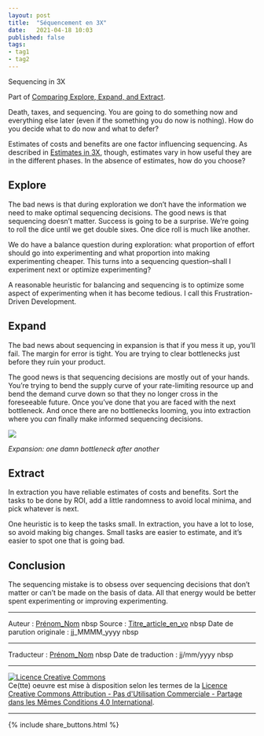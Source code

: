 ```yaml
---
layout: post
title:  "Séquencement en 3X"
date:   2021-04-18 10:03
published: false
tags:
- tag1
- tag2
---
```


Sequencing in 3X

Part of [Comparing Explore, Expand, and Extract](https://www.facebook.com/notes/kent-beck/comparing-explore-expand-and-extract-topics-in-3x/1241983035834558).

Death, taxes, and sequencing. You are going to do something now and everything else later (even if the something you do now is nothing). How do you decide what to do now and what to defer?

Estimates of costs and benefits are one factor influencing sequencing. As described in [Estimates in 3X](https://www.facebook.com/notes/kent-beck/estimates-in-3x/1242012852498243), though, estimates vary in how useful they are in the different phases. In the absence of estimates, how do you choose?

## Explore

The bad news is that during exploration we don’t have the information we need to make optimal sequencing decisions. The good news is that sequencing doesn’t matter. Success is going to be a surprise. We’re going to roll the dice until we get double sixes. One dice roll is much like another.

We do have a balance question during exploration: what proportion of effort should go into experimenting and what proportion into making experimenting cheaper. This turns into a sequencing question–shall I experiment next or optimize experimenting?

A reasonable heuristic for balancing and sequencing is to optimize some aspect of experimenting when it has become tedious. I call this Frustration-Driven Development.

## Expand

The bad news about sequencing in expansion is that if you mess it up, you’ll fail. The margin for error is tight. You are trying to clear bottlenecks just before they ruin your product.

The good news is that sequencing decisions are mostly out of your hands. You’re trying to bend the supply curve of your rate-limiting resource up and bend the demand curve down so that they no longer cross in the foreseeable future. Once you’ve done that you are faced with the next bottleneck. And once there are no bottlenecks looming, you into extraction where you _can_ finally make informed sequencing decisions.

![](https://scontent-cdg2-1.xx.fbcdn.net/v/t31.18172-8/14086457_10154497380318675_7907348228576767704_o.jpg?_nc_cat=107&ccb=1-3&_nc_sid=abc084&_nc_ohc=y1U4CYH12lEAX81HP5A&_nc_ht=scontent-cdg2-1.xx&oh=9f2292bd7a99bee41379b3be4dc4ec2b&oe=60A1E9F5)

_Expansion: one damn bottleneck after another_

## Extract

In extraction you have reliable estimates of costs and benefits. Sort the tasks to be done by ROI, add a little randomness to avoid local minima, and pick whatever is next.

One heuristic is to keep the tasks small. In extraction, you have a lot to lose, so avoid making big changes. Small tasks are easier to estimate, and it’s easier to spot one that is going bad.

## Conclusion

The sequencing mistake is to obsess over sequencing decisions that don’t matter or can’t be made on the basis of data. All that energy would be better spent experimenting or improving experimenting.


---
Auteur : [Prénom_Nom](url_bio)  nbsp
Source : [Titre_article_en_vo](url_article_en_vo)  nbsp
Date de parution originale : jj_MMMM_yyyy  nbsp

---
Traducteur : [Prénom_Nom](url_bio)  nbsp
Date de traduction : jj/mm/yyyy  nbsp

---

<a rel="license" href="http://creativecommons.org/licenses/by-nc-sa/4.0/"><img alt="Licence Creative Commons" style="border-width:0" src="http://i.creativecommons.org/l/by-nc-sa/4.0/88x31.png" /></a><br />Ce(tte) oeuvre est mise à disposition selon les termes de la <a rel="license" href="http://creativecommons.org/licenses/by-nc-sa/4.0/">Licence Creative Commons Attribution - Pas d'Utilisation Commerciale - Partage dans les Mêmes Conditions 4.0 International</a>.

---

{% include share_buttons.html %}
